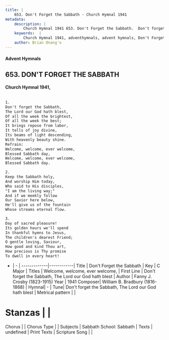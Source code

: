 ```yaml
---
title: |
    653. Don't Forget the Sabbath - Church Hymnal 1941
metadata:
    description: |
        Church Hymnal 1941 653. Don't Forget the Sabbath.  Don't forget the Sabbath,  The Lord our God hath blest,  Of all the week the brightest,  Of all the week the best;  It brings repose from labor,  It tells of joy divine,  Its beams of light descending,  With heavenly beauty shine.  
    keywords:  |
        Church Hymnal 1941, adventhymnals, advent hymnals, Don't Forget the Sabbath, Don't forget the Sabbath, The Lord our God hath blest. Welcome, welcome, ever welcome, 
    author: Brian Onang'o
---
```


#### Advent Hymnals
## 653. DON'T FORGET THE SABBATH
####  Church Hymnal 1941,

```txt

1.
Don't forget the Sabbath, 
The Lord our God hath blest, 
Of all the week the brightest, 
Of all the week the best; 
It brings repose from labor, 
It tells of joy divine, 
Its beams of light descending, 
With heavenly beauty shine. 
Refrain:
Welcome, welcome, ever welcome, 
Blessed Sabbath day, 
Welcome, welcome, ever welcome, 
Blessed Sabbath day. 

2.
Keep the Sabbath holy, 
And worship Him today, 
Who said to His disciples, 
"I am the living way;" 
And if we meekly follow 
Our Savior here below, 
He'll give us of the fountain 
Whose streams eternal flow. 

3.
Day of sacred pleasure! 
Its golden hours we'll spend 
In thankful hymns to Jesus, 
The children's dearest Friend; 
O gentle loving, Saviour, 
How good and kind Thou art, 
How precious is Thy promise 
To dwell in every heart!

```

- |   -  |
-------------|------------|
Title | Don't Forget the Sabbath |
Key | C Major |
Titles | Welcome, welcome, ever welcome,  |
First Line | Don't forget the Sabbath, The Lord our God hath blest |
Author | Fanny J. Crosby (1823-1915)
Year | 1941
Composer| William B. Bradbury (1816-1868) |
Hymnal|  - |
Tune| Don't forget the Sabbath, The Lord our God hath blest |
Metrical pattern | |
# Stanzas |  |
Chorus |  |
Chorus Type |  |
Subjects | Sabbath School: Sabbath |
Texts | undefined |
Print Texts | 
Scripture Song |  |
    
